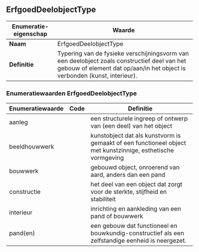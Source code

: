 ﻿## ErfgoedDeelobjectType
| **Enumeratie-eigenschap** | **Waarde** |
| ---- | ---- |
| **Naam** | ErfgoedDeelobjectType |
| **Definitie** | Typering van de fysieke verschijningsvorm van een deelobject zoals constructief deel van het gebouw of element dat op/aan/in het object is verbonden (kunst, interieur).<br /> |
### Enumeratiewaarden ErfgoedDeelobjectType
| **Enumeratiewaarde** | **Code** | **Definitie** |
| ---- | ---- | ---- |
| aanleg |  | een structurele ingreep of ontwerp van (een deel) van het object |
| beeldhouwwerk |  | kunstobject dat als kunstvorm is gemaakt of een functioneel object met kunstzinnige, esthetische vormgeving |
| bouwwerk |  | gebouwd object, onroerend van aard, anders dan een pand |
| constructie |  | het deel van een object dat zorgt voor de sterkte, stijfheid en stabiliteit |
| interieur |  | inrichting en aankleding van een pand of bouwwerk |
| pand(en) |  | een gebouw dat functioneel en bouwkundig-constructief als een zelfstandige eenheid is neergezet. |
